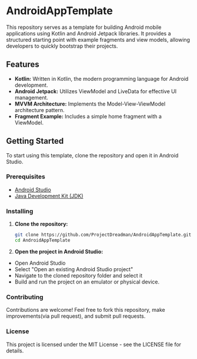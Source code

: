 # AndroidAppTemplate

This repository serves as a template for building Android mobile applications using Kotlin and Android Jetpack libraries. It provides a structured starting point with example fragments and view models, allowing developers to quickly bootstrap their projects.

## Features

- **Kotlin:** Written in Kotlin, the modern programming language for Android development.
- **Android Jetpack:** Utilizes ViewModel and LiveData for effective UI management.
- **MVVM Architecture:** Implements the Model-View-ViewModel architecture pattern.
- **Fragment Example:** Includes a simple home fragment with a ViewModel.

## Getting Started

To start using this template, clone the repository and open it in Android Studio.

### Prerequisites

- [Android Studio](https://developer.android.com/studio)
- [Java Development Kit (JDK)](https://www.oracle.com/java/technologies/javase-jdk11-downloads.html)

### Installing

1. **Clone the repository:**

   ```sh
   git clone https://github.com/ProjectDreadman/AndroidAppTemplate.git
   cd AndroidAppTemplate

2. **Open the project in Android Studio:**

- Open Android Studio
- Select "Open an existing Android Studio project"
- Navigate to the cloned repository folder and select it
- Build and run the project on an emulator or physical device.

### Contributing
Contributions are welcome! Feel free to fork this repository, make improvements(via pull request), and submit pull requests.

### License
This project is licensed under the MIT License - see the LICENSE file for details.
